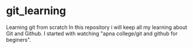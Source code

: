 # git_learning
Learning git from scratch
In this repository i will keep all my learning about Git and Github.
I started with watching "apna college/git and github for beginers".
